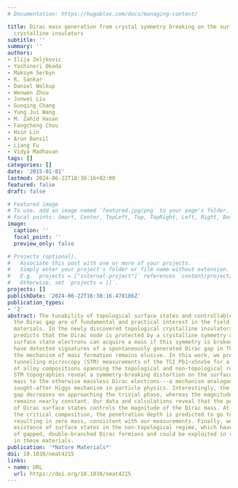 ```yaml
---
# Documentation: https://hugoblox.com/docs/managing-content/

title: Dirac mass generation from crystal symmetry breaking on the surfaces of topological
  crystalline insulators
subtitle: ''
summary: ''
authors:
- Ilija Zeljkovic
- Yoshinori Okada
- Maksym Serbyn
- R. Sankar
- Daniel Walkup
- Wenwen Zhou
- Junwei Liu
- Guoqing Chang
- Yung Jui Wang
- M. Zahid Hasan
- Fangcheng Chou
- Hsin Lin
- Arun Bansil
- Liang Fu
- Vidya Madhavan
tags: []
categories: []
date: '2015-01-01'
lastmod: 2024-06-22T18:38:16+02:00
featured: false
draft: false

# Featured image
# To use, add an image named `featured.jpg/png` to your page's folder.
# Focal points: Smart, Center, TopLeft, Top, TopRight, Left, Right, BottomLeft, Bottom, BottomRight.
image:
  caption: ''
  focal_point: ''
  preview_only: false

# Projects (optional).
#   Associate this post with one or more of your projects.
#   Simply enter your project's folder or file name without extension.
#   E.g. `projects = ["internal-project"]` references `content/project/deep-learning/index.md`.
#   Otherwise, set `projects = []`.
projects: []
publishDate: '2024-06-22T16:38:16.478186Z'
publication_types:
- '2'
abstract: The tunability of topological surface states and controllable opening of
  the Dirac gap are of fundamental and practical interest in the field of topological
  materials. In the newly discovered topological crystalline insulators (TCIs), theory
  predicts that the Dirac node is protected by a crystalline symmetry and that the
  surface state electrons can acquire a mass if this symmetry is broken. Recent studies
  have detected signatures of a spontaneously generated Dirac gap in TCIs; however,
  the mechanism of mass formation remains elusive. In this work, we present scanning
  tunnelling microscopy (STM) measurements of the TCI Pb1−xSnxSe for a wide range
  of alloy compositions spanning the topological and non-topological regimes. The
  STM topographies reveal a symmetry-breaking distortion on the surface, which imparts
  mass to the otherwise massless Dirac electrons---a mechanism analogous to the long
  sought-after Higgs mechanism in particle physics. Interestingly, the measured Dirac
  gap decreases on approaching the trivial phase, whereas the magnitude of the distortion
  remains nearly constant. Our data and calculations reveal that the penetration depth
  of Dirac surface states controls the magnitude of the Dirac mass. At the limit of
  the critical composition, the penetration depth is predicted to go to infinity,
  resulting in zero mass, consistent with our measurements. Finally, we discover the
  existence of surface states in the non-topological regime, which have the characteristics
  of gapped, double-branched Dirac fermions and could be exploited in realizing superconductivity
  in these materials.
publication: '*Nature Materials*'
doi: 10.1038/nmat4215
links:
- name: URL
  url: https://doi.org/10.1038/nmat4215
---
```

